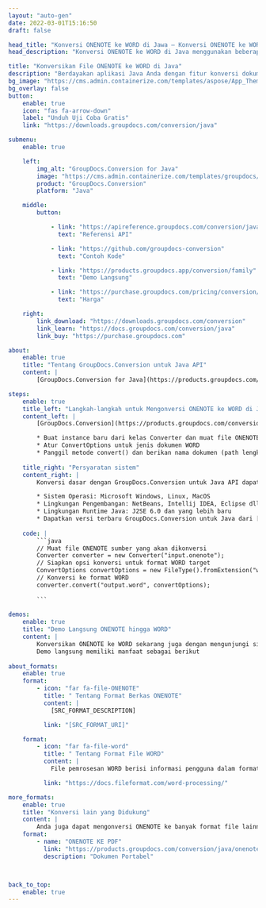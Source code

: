 ```yaml
---
layout: "auto-gen"
date: 2022-03-01T15:16:50
draft: false

head_title: "Konversi ONENOTE ke WORD di Jawa – Konversi ONENOTE ke WORD"
head_description: "Konversi ONENOTE ke WORD di Java menggunakan beberapa baris kode. Konversi 160+ format file melalui API konversi dokumen GroupDocs untuk java."

title: "Konversikan File ONENOTE ke WORD di Java"
description: "Berdayakan aplikasi Java Anda dengan fitur konversi dokumen di 135+ format gambar dan file populer tanpa memerlukan perangkat lunak tambahan apa pun."
bg_image: "https://cms.admin.containerize.com/templates/aspose/App_Themes/V3/images/bg/header1.png"
bg_overlay: false
button:
    enable: true
    icon: "fas fa-arrow-down"
    label: "Unduh Uji Coba Gratis"
    link: "https://downloads.groupdocs.com/conversion/java"

submenu:
    enable: true

    left:
        img_alt: "GroupDocs.Conversion for Java"
        image: "https://cms.admin.containerize.com/templates/groupdocs/images/product-logos/90x90-noborder/groupdocs-conversion-java.png"
        product: "GroupDocs.Conversion"
        platform: "Java"

    middle:
        button:

            - link: "https://apireference.groupdocs.com/conversion/java"
              text: "Referensi API"

            - link: "https://github.com/groupdocs-conversion"
              text: "Contoh Kode"

            - link: "https://products.groupdocs.app/conversion/family"
              text: "Demo Langsung"

            - link: "https://purchase.groupdocs.com/pricing/conversion/java"
              text: "Harga"

    right:
        link_download: "https://downloads.groupdocs.com/conversion"
        link_learn: "https://docs.groupdocs.com/conversion/java"
        link_buy: "https://purchase.groupdocs.com"

about:
    enable: true
    title: "Tentang GroupDocs.Conversion untuk Java API"
    content: |
        [GroupDocs.Conversion for Java](https://products.groupdocs.com/conversion/java) adalah API konversi format file lanjutan untuk mengonversi antara gambar populer dan format dokumen seperti Microsoft Office, OpenDocument, PDF, HTML, Email, CAD dan banyak lagi menggunakan beberapa baris kode. API asli secara otomatis mendeteksi format dokumen sumber dan menawarkan banyak opsi untuk menyesuaikan dokumen yang dikonversi. Seiring dengan fitur ekstraksi informasi dokumen, ini juga mendukung hasil konversi caching ke disk lokal secara default. Namun semua jenis penyimpanan cache dapat didukung dengan menerapkan antarmuka yang sesuai – Amazon S3, Dropbox, Google Drive, Windows Azure, Reddis atau lainnya.

steps:
    enable: true
    title_left: "Langkah-langkah untuk Mengonversi ONENOTE ke WORD di Java"
    content_left: |
        [GroupDocs.Conversion](https://products.groupdocs.com/conversion/java) memudahkan pengembang untuk mengonversi file ONENOTE ke WORD dalam beberapa baris kode.

        * Buat instance baru dari kelas Converter dan muat file ONENOTE dengan path lengkap
        * Atur ConvertOptions untuk jenis dokumen WORD
        * Panggil metode convert() dan berikan nama dokumen (path lengkap) dan format (WORD) sebagai parameter
        
    title_right: "Persyaratan sistem"
    content_right: |
        Konversi dasar dengan GroupDocs.Conversion untuk Java API dapat dilakukan hanya dengan beberapa baris kode. API kami didukung di semua platform dan sistem operasi utama. Sebelum mengeksekusi kode di bawah ini, pastikan Anda telah menginstal prasyarat berikut di sistem Anda.

        * Sistem Operasi: Microsoft Windows, Linux, MacOS
        * Lingkungan Pengembangan: NetBeans, Intellij IDEA, Eclipse dll
        * Lingkungan Runtime Java: J2SE 6.0 dan yang lebih baru
        * Dapatkan versi terbaru GroupDocs.Conversion untuk Java dari [Maven](https://repository.groupdocs.com/webapp/#/artifacts/browse/tree/General/repo/com/groupdocs/groupdocs-conversion)
        
    code: |
        ```java
        // Muat file ONENOTE sumber yang akan dikonversi
        Converter converter = new Converter("input.onenote");
        // Siapkan opsi konversi untuk format WORD target
        ConvertOptions convertOptions = new FileType().fromExtension("word").getConvertOptions();
        // Konversi ke format WORD
        converter.convert("output.word", convertOptions);
        
        ```
        
demos:
    enable: true
    title: "Demo Langsung ONENOTE hingga WORD"
    content: |
        Konversikan ONENOTE ke WORD sekarang juga dengan mengunjungi situs web [GroupDocs.Conversion Live Demo](https://products.groupdocs.app/conversion/family).  
        Demo langsung memiliki manfaat sebagai berikut
        
about_formats:
    enable: true
    format:
        - icon: "far fa-file-ONENOTE"
          title: " Tentang Format Berkas ONENOTE"
          content: |
            [SRC_FORMAT_DESCRIPTION]

          link: "[SRC_FORMAT_URI]"

    format:
        - icon: "far fa-file-word"
          title: " Tentang Format File WORD"
          content: |
            File pemrosesan WORD berisi informasi pengguna dalam format teks biasa atau teks kaya. Format file teks biasa berisi teks yang tidak diformat dan tidak ada pengaturan font atau halaman, dll. yang dapat diterapkan. Sebaliknya, format file teks kaya memungkinkan opsi pemformatan seperti pengaturan jenis font, gaya (tebal, miring, garis bawah, dll.), margin halaman, judul, poin dan angka, dan beberapa fitur pemformatan lainnya.

          link: "https://docs.fileformat.com/word-processing/"

more_formats:
    enable: true
    title: "Konversi lain yang Didukung"
    content: |
        Anda juga dapat mengonversi ONENOTE ke banyak format file lainnya. Silakan lihat daftar lengkapnya di bawah ini.
    format: 
        - name: "ONENOTE KE PDF"
          link: "https://products.groupdocs.com/conversion/java/onenote-to-pdf/"
          description: "Dokumen Portabel"



back_to_top:
    enable: true
---
```

